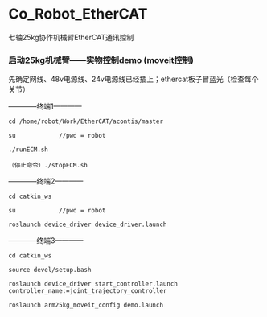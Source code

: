 # Co_Robot_EtherCAT
七轴25kg协作机械臂EtherCAT通讯控制

### 启动25kg机械臂——实物控制demo (moveit控制)

先确定网线、48v电源线、24v电源线已经插上；ethercat板子冒蓝光（检查每个关节）

————终端1————
```
cd /home/robot/Work/EtherCAT/acontis/master

su            //pwd = robot

./runECM.sh

（停止命令）./stopECM.sh
```

————终端2————
```
cd catkin_ws

su            //pwd = robot

roslaunch device_driver device_driver.launch
```

————终端3————
```
cd catkin_ws

source devel/setup.bash

roslaunch device_driver start_controller.launch controller_name:=joint_trajectory_controller

roslaunch arm25kg_moveit_config demo.launch
```

